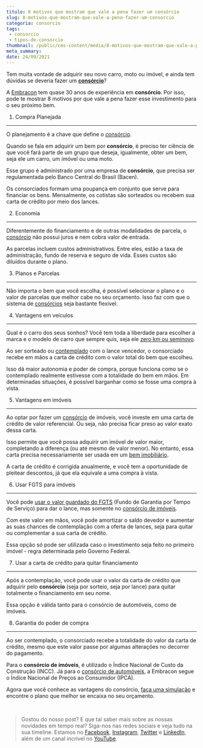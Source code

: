 ```yaml
---
titulo: 8 motivos que mostram que vale a pena fazer um consórcio
slug: 8-motivos-que-mostram-que-vale-a-pena-fazer-um-consorcio
categoria: consorcio
tags:
 - consorcio
 - tipos-de-consorcio
thumbnail: /public/cms-content/media/8-motivos-que-mostram-que-vale-a-pena-fazer-um-consorcio.jpg
meta_summary: 
date: 24/09/2021
---
```

Tem muita vontade de adquirir seu novo carro, moto ou imóvel, e ainda tem dúvidas se deveria fazer um [**consórcio**](https://www.embracon.com.br/)?

A [Embracon](https://www.embracon.com.br) tem quase 30 anos de experiência em **consórcio**. Por isso, pode te mostrar 8 motivos por que vale a pena fazer esse investimento para o seu próximo bem.

1) Compra Planejada
-------------------

O planejamento é a chave que define o [consórcio](https://www.embracon.com.br/blog/9-duvidas-mais-comuns-sobre-consorcio).

Quando se fala em adquirir um bem por **consórcio**, é preciso ter ciência de que você fará parte de um grupo que deseja, igualmente, obter um bem, seja ele um carro, um imóvel ou uma moto.

Esse grupo é administrado por uma empresa de **consórcio**, que precisa ser regulamentada pelo Banco Central do Brasil (Bacen).

Os consorciados formam uma poupança em conjunto que serve para financiar os bens. Mensalmente, os cotistas são sorteados ou recebem sua carta de crédito por meio dos lances.

2) Economia
-----------

Diferentemente do financiamento e de outras modalidades de parcela, o [consórcio](https://www.embracon.com.br/blog/consorcio-nao-tem-juros-entenda) não possui juros e nem cobra valor de entrada.

As parcelas incluem custos administrativos. Entre eles, estão a taxa de administração, fundo de reserva e seguro de vida. Esses custos são diluídos durante o plano.

3) Planos e Parcelas
--------------------

Não importa o bem que você escolha, é possível selecionar o plano e o valor de parcelas que melhor cabe no seu orçamento. Isso faz com que o sistema de [consórcios](https://www.embracon.com.br/conhecaoconsorcio/entenda-o-consorcio) seja bastante flexível.

4) Vantagens em veículos
------------------------

Qual é o carro dos seus sonhos? Você tem toda a liberdade para escolher a marca e o modelo de carro que sempre quis, seja ele [zero km ou seminovo](https://www.embracon.com.br/blog/carro-zero-ou-seminovo).

Ao ser sorteado ou [contemplado](https://www.embracon.com.br/conhecaoconsorcio/o-que-e-contemplacao) com o lance vencedor, o consorciado recebe em mãos a carta de crédito com o valor total do bem que escolheu.

Isso dá maior autonomia e poder de compra, porque funciona como se o contemplado realmente estivesse com a totalidade do bem em mãos. Em determinadas situações, é possível barganhar como se fosse uma compra à vista.

5) Vantagens em imóveis
-----------------------

Ao optar por fazer um [consórcio](https://www.embracon.com.br/blog/7-coisas-que-voce-precisa-saber-antes-de-entrar-em-um-consorcio) de imóveis, você investe em uma carta de crédito de valor referencial. Ou seja, não precisa ficar preso ao valor exato dessa carta.

Isso permite que você possa adquirir um imóvel de valor maior, completando a diferença (ou até mesmo de valor menor). No entanto, essa carta precisa necessariamente ser usada em um [bem imobiliário](https://www.embracon.com.br/blog/investir-em-imoveis-onde-comecar).

A carta de crédito é corrigida anualmente, e você tem a oportunidade de pleitear descontos, já que ela equivale a uma compra à vista.

6) Usar FGTS para imóveis
-------------------------

Você pode [usar o valor guardado do FGTS](https://www.embracon.com.br/blog/5-passos-para-voce-usar-o-fgts-no-consorcio-imobiliario) (Fundo de Garantia por Tempo de Serviço) para dar o lance, mas somente no [consórcio de imóveis](https://www.embracon.com.br/blog/financiamento-ou-consorcio-o-que-e-melhor-na-compra-de-um-imovel).

Com este valor em mãos, você pode amortizar o saldo devedor e aumentar as suas chances de contemplação com a oferta de lances, seja para quitar ou complementar a sua carta de crédito.

Essa opção só pode ser utilizada caso o investimento seja feito no primeiro imóvel - regra determinada pelo Governo Federal.

7) Usar a carta de crédito para quitar financiamento
----------------------------------------------------

Após a contemplação, você pode usar o valor da carta de crédito que adquirir pelo **consórcio** (seja por sorteio, seja por lance) para quitar totalmente o financiamento em seu nome.

Essa opção é válida tanto para o consórcio de automóveis, como de imóveis.

8) Garantia do poder de compra
------------------------------

Ao ser contemplado, o consorciado recebe a totalidade do valor da carta de crédito, mesmo que este valor passe por algumas alterações no decorrer do pagamento.

Para o **consórcio de imóveis**, é utilizado o Índice Nacional de Custo da Construção (INCC). Já para o [consórcio de automóveis](https://www.embracon.com.br/blog/7-coisas-que-voce-precisa-saber-antes-de-entrar-em-um-consorcio), a Embracon segue o Índice Nacional de Preços ao Consumidor (IPCA).

Agora que você conhece as vantagens do consórcio, [faça uma simulação](http://www.embracon.com.br/ecommerce) e encontre o plano que melhor se encaixa no seu orçamento.

‍

> Gostou do nosso post? E que tal saber mais sobre as nossas novidades em tempo real? Siga-nos nas redes sociais e veja tudo na sua timeline. Estamos no [Facebook](https://www.facebook.com/embracon/), [Instagram](https://www.instagram.com/embraconoficial/), [Twitter](https://twitter.com/embracon) e [LinkedIn](https://www.linkedin.com/company/1018875/), além de um canal incrível no [YouTube](https://www.youtube.com/channel/UCL-Y0mv9zc73Iek48NLUBzQ).

‍
